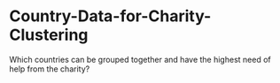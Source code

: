 # Country-Data-for-Charity-Clustering
Which countries can be grouped together and have the highest need of help from the charity?

